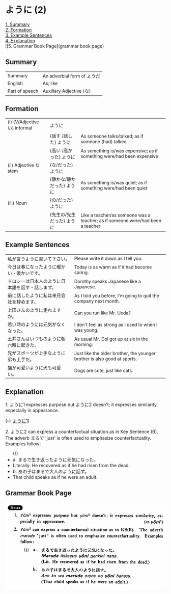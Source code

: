 # ように (2)

[1. Summary](#summary)<br>
[2. Formation](#formation)<br>
[3. Example Sentences](#example-sentences)<br>
[4. Explanation](#explanation)<br>
![5. Grammar Book Page](grammar book page)<br>


## Summary

<table><tr>   <td>Summary</td>   <td>An adverbial form of ようだ</td></tr><tr>   <td>English</td>   <td>As; like</td></tr><tr>   <td>Part of speech</td>   <td>Auxiliary Adjective (な)</td></tr></table>

## Formation

<table class="table"> <tbody><tr class="tr head"> <td class="td"><span class="numbers">(i)</span> <span> <span class="bold">{V/Adjective い}    informal</span></span></td> <td class="td"><span class="concept">ように</span> </td> <td class="td"><span>&nbsp;</span></td> </tr> <tr class="tr"> <td class="td"><span>&nbsp;</span></td> <td class="td"><span>{話す /話した} <span class="concept">ように</span></span></td> <td class="td"><span>As    someone talks/talked; as if someone (had) talked</span></td> </tr> <tr class="tr"> <td class="td"><span>&nbsp;</span></td> <td class="td"><span>{高い /高かった} <span class="concept">ように</span></span></td> <td class="td"><span>As    something is/was expensive; as if something were/had been expensive</span></td> </tr> <tr class="tr head"> <td class="td"><span class="numbers">(ii)</span> <span> <span class="bold">Adjective な stem</span></span></td> <td class="td"><span>{<span class="concept">な</span>/<span class="concept">だった</span>} <span class="concept">ように</span></span></td> <td class="td"><span>&nbsp;</span></td> </tr> <tr class="tr"> <td class="td"><span>&nbsp;</span></td> <td class="td"><span>{静か<span class="concept">な</span>/静か<span class="concept">だった</span>} <span class="concept">ように</span></span></td> <td class="td"><span>As    something is/was quiet; as if something were/had been quiet</span></td> </tr> <tr class="tr head"> <td class="td"><span class="numbers">(iii)</span> <span> <span class="bold">Noun</span></span></td> <td class="td"><span>{<span class="concept">の</span>/<span class="concept">だった</span>} <span class="concept">ように</span></span></td> <td class="td"><span>&nbsp;</span></td> </tr> <tr class="tr"> <td class="td"><span>&nbsp;</span></td> <td class="td"><span>{先生<span class="concept">の</span>/先生<span class="concept">だった</span>} <span class="concept">ように</span></span></td> <td class="td"><span>Like    a teacher/as someone was a teacher; as if someone were/had been a teacher</span></td> </tr></tbody></table>

## Example Sentences

<table><tr>   <td>私が言うように書いて下さい。</td>   <td>Please write it down as I tell you.</td></tr><tr>   <td>今日は春になったように暖かい・暖かいです。</td>   <td>Today is as warm as if it had become spring.</td></tr><tr>   <td>ドロシーは日本人のように日本語を話す・話します。</td>   <td>Dorothy speaks Japanese like a Japanese.</td></tr><tr>   <td>前に話したように私は来月会社を辞めます。</td>   <td>As I told you before, I'm going to quit the company next month.</td></tr><tr>   <td>上田さんのように走れますか。</td>   <td>Can you run like Mr. Ueda?</td></tr><tr>   <td>若い時のようには元気がなくなった。</td>   <td>I don't feel as strong as I used to when I was young.</td></tr><tr>   <td>土井さんはいつものように朝六時に起きた。</td>   <td>As usual Mr. Doi got up at six in the morning.</td></tr><tr>   <td>兄がスポーツが上手なように弟も上手だ。</td>   <td>Just like the older brother, the younger brother is also good at sports.</td></tr><tr>   <td>猫が可愛いように犬も可愛い。</td>   <td>Dogs are cute, just like cats.</td></tr></table>

## Explanation

<p>1. ように1 expresses purpose but <span class="cloze">ように</span>2 doesn't; it expresses similarity, especially in appearance.</p>  <p>(⇨ <a href="#㊦ ように (1)">ように1</a>)</p>  <p>2. <span class="cloze">ように</span>2 can express a counterfactual situation as in Key Sentence (B). The adverb まるで 'just' is often used to emphasize counterfactuality. Examples follow:</p>  <ul>(1) <li>a. まるで生き返った<span class="cloze">ように</span>元気になった。</li> <li>Literally: He recovered as if he had risen from the dead.</li> <div class="divide"></div> <li>b. あの子はまるで大人の<span class="cloze">ように</span>話す。</li> <li>That child speaks as if he were an adult.</li> </ul>

## Grammar Book Page

![](../img/Basicように2.png)

